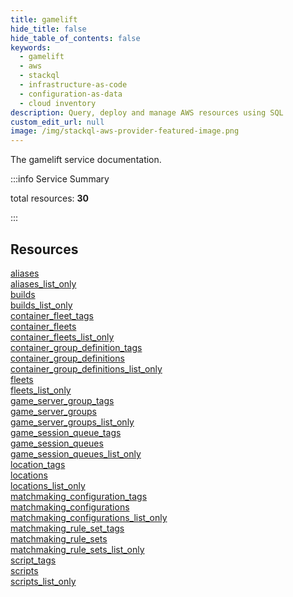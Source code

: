 ```yaml
---
title: gamelift
hide_title: false
hide_table_of_contents: false
keywords:
  - gamelift
  - aws
  - stackql
  - infrastructure-as-code
  - configuration-as-data
  - cloud inventory
description: Query, deploy and manage AWS resources using SQL
custom_edit_url: null
image: /img/stackql-aws-provider-featured-image.png
---
```


The gamelift service documentation.

:::info Service Summary

<div class="row">
<div class="providerDocColumn">
<span>total resources:&nbsp;<b>30</b></span><br />
</div>
</div>

:::

## Resources
<div class="row">
<div class="providerDocColumn">
<a href="/services/gamelift/aliases/">aliases</a><br />
<a href="/services/gamelift/aliases_list_only/">aliases_list_only</a><br />
<a href="/services/gamelift/builds/">builds</a><br />
<a href="/services/gamelift/builds_list_only/">builds_list_only</a><br />
<a href="/services/gamelift/container_fleet_tags/">container_fleet_tags</a><br />
<a href="/services/gamelift/container_fleets/">container_fleets</a><br />
<a href="/services/gamelift/container_fleets_list_only/">container_fleets_list_only</a><br />
<a href="/services/gamelift/container_group_definition_tags/">container_group_definition_tags</a><br />
<a href="/services/gamelift/container_group_definitions/">container_group_definitions</a><br />
<a href="/services/gamelift/container_group_definitions_list_only/">container_group_definitions_list_only</a><br />
<a href="/services/gamelift/fleets/">fleets</a><br />
<a href="/services/gamelift/fleets_list_only/">fleets_list_only</a><br />
<a href="/services/gamelift/game_server_group_tags/">game_server_group_tags</a><br />
<a href="/services/gamelift/game_server_groups/">game_server_groups</a><br />
<a href="/services/gamelift/game_server_groups_list_only/">game_server_groups_list_only</a>
</div>
<div class="providerDocColumn">
<a href="/services/gamelift/game_session_queue_tags/">game_session_queue_tags</a><br />
<a href="/services/gamelift/game_session_queues/">game_session_queues</a><br />
<a href="/services/gamelift/game_session_queues_list_only/">game_session_queues_list_only</a><br />
<a href="/services/gamelift/location_tags/">location_tags</a><br />
<a href="/services/gamelift/locations/">locations</a><br />
<a href="/services/gamelift/locations_list_only/">locations_list_only</a><br />
<a href="/services/gamelift/matchmaking_configuration_tags/">matchmaking_configuration_tags</a><br />
<a href="/services/gamelift/matchmaking_configurations/">matchmaking_configurations</a><br />
<a href="/services/gamelift/matchmaking_configurations_list_only/">matchmaking_configurations_list_only</a><br />
<a href="/services/gamelift/matchmaking_rule_set_tags/">matchmaking_rule_set_tags</a><br />
<a href="/services/gamelift/matchmaking_rule_sets/">matchmaking_rule_sets</a><br />
<a href="/services/gamelift/matchmaking_rule_sets_list_only/">matchmaking_rule_sets_list_only</a><br />
<a href="/services/gamelift/script_tags/">script_tags</a><br />
<a href="/services/gamelift/scripts/">scripts</a><br />
<a href="/services/gamelift/scripts_list_only/">scripts_list_only</a>
</div>
</div>